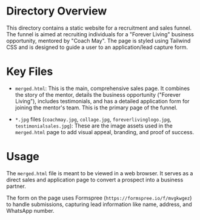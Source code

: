 # Directory Overview

This directory contains a static website for a recruitment and sales funnel. The funnel is aimed at recruiting individuals for a "Forever Living" business opportunity, mentored by "Coach May". The page is styled using Tailwind CSS and is designed to guide a user to an application/lead capture form.

# Key Files

*   `merged.html`: This is the main, comprehensive sales page. It combines the story of the mentor, details the business opportunity ("Forever Living"), includes testimonials, and has a detailed application form for joining the mentor's team. This is the primary page of the funnel.

*   `*.jpg` files (`coachmay.jpg`, `collage.jpg`, `foreverlivinglogo.jpg`, `testimonialsales.jpg`): These are the image assets used in the `merged.html` page to add visual appeal, branding, and proof of success.

# Usage

The `merged.html` file is meant to be viewed in a web browser. It serves as a direct sales and application page to convert a prospect into a business partner.

The form on the page uses Formspree (`https://formspree.io/f/mvgkwgez`) to handle submissions, capturing lead information like name, address, and WhatsApp number.